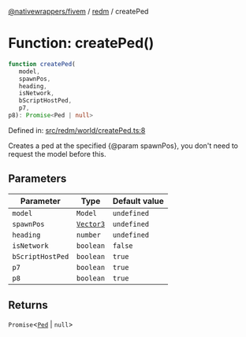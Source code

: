 [@nativewrappers/fivem](../../README.md) / [redm](../README.md) / createPed

# Function: createPed()

```ts
function createPed(
   model, 
   spawnPos, 
   heading, 
   isNetwork, 
   bScriptHostPed, 
   p7, 
p8): Promise<Ped | null>
```

Defined in: [src/redm/world/createPed.ts:8](https://github.com/nativewrappers/nativewrappers/blob/fae5ced8514b2702c9e091cb4666009f585dc560/src/redm/world/createPed.ts#L8)

Creates a ped at the specified {@param spawnPos}, you don't need to request the model before this.

## Parameters

| Parameter | Type | Default value |
| ------ | ------ | ------ |
| `model` | `Model` | `undefined` |
| `spawnPos` | [`Vector3`](../../fivem/classes/Vector3.md) | `undefined` |
| `heading` | `number` | `undefined` |
| `isNetwork` | `boolean` | `false` |
| `bScriptHostPed` | `boolean` | `true` |
| `p7` | `boolean` | `true` |
| `p8` | `boolean` | `true` |

## Returns

`Promise`\<[`Ped`](../classes/Ped.md) \| `null`\>
